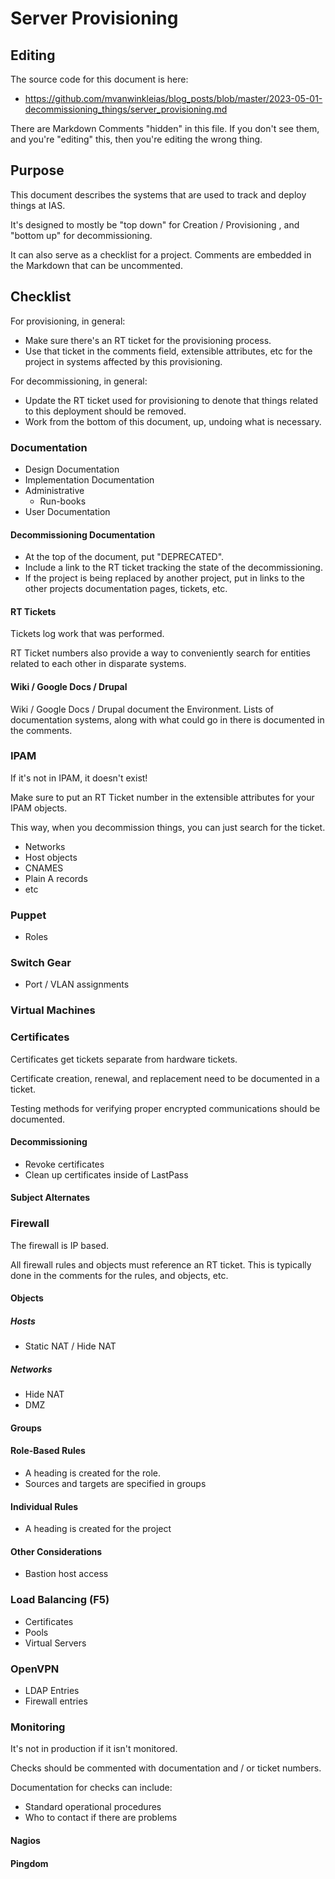 [//]: # ( This is one way of doing comments in Markdown.  )
[//]: # ( Comments must be surrounded by parenthesis. )

[//]: # ( Progression through this document can be tracked by: )
[//]: # ( * Adding or removing markdown )
[//]: # ( * Adding or removing commented markdown, or commenting markdown )

# Server Provisioning

## Editing

The source code for this document is here:

* https://github.com/mvanwinkleias/blog_posts/blob/master/2023-05-01-decommissioning_things/server_provisioning.md

There are Markdown Comments "hidden" in this file.  If you don't see them, and you're "editing" this,
then you're editing the wrong thing.



## Purpose

This document describes the systems that are used to track and deploy things at IAS.

It's designed to mostly be "top down" for Creation / Provisioning , and "bottom up" for decommissioning.

It can also serve as a checklist for a project.  Comments are embedded in the Markdown that can be uncommented.

## Checklist

For provisioning, in general:

* Make sure there's an RT ticket for the provisioning process.
* Use that ticket in the comments field, extensible attributes, etc for the project in systems affected by this provisioning.

For decommissioning, in general:

* Update the RT ticket used for provisioning to denote that things related to this deployment should be removed.
* Work from the bottom of this document, up, undoing what is necessary.

### Documentation

[//]: # ( Usually, having something documented is better than not having it documented. )
[//]: # ( There are preferences for where things should be documented, and how. )
[//]: # ( Mostly, you want things documented in a system that's good for keeping track of state. )

* Design Documentation
* Implementation Documentation
* Administrative
	* Run-books
* User Documentation

#### Decommissioning Documentation

* At the top of the document, put "DEPRECATED".
* Include a link to the RT ticket tracking the state of the decommissioning.
* If the project is being replaced by another project, put in links to the other projects documentation pages, tickets, etc.

#### RT Tickets

Tickets log work that was performed.

RT Ticket numbers also provide a way to conveniently search for entities related to each other in disparate systems.

#### Wiki / Google Docs / Drupal

Wiki / Google Docs / Drupal document the Environment.  Lists of documentation systems, along with what could go in there is documented in the comments.

[//]: # ( * Links to Documentation )
[//]: # ( * Capacity planning and Allocation )
[//]: # ( 	* Space )
[//]: # ( 	* Electricity )
[//]: # ( 	* Heating / Cooling )
[//]: # ( 	* Networking )
[//]: # (   * Virtual Machines )
[//]: # (   * AWS )
[//]: # ( * Purchasing )
[//]: # ( 	* Purchase orders )
[//]: # ( 	* Warranties )
[//]: # ( 	* Vendors, resellers )
[//]: # ( * Service Level Agreements )
[//]: # ( * Obtaining Support )
[//]: # ( * Associated RT Tickets )
[//]: # ( * Administrators )
[//]: # ( * Owners )
[//]: # ( * Stakeholders )
[//]: # ( * Customers )
[//]: # ( * Service Level Agreements )
[//]: # ( 	* Maintenance hours )

[//]: # ( Some documentation systems: )
[//]: # ( * https://www.net.ias.edu )
[//]: # ( * https://www.ias.edu )
[//]: # ( * https://www.itg.ias.edu )

### IPAM

If it's not in IPAM, it doesn't exist!

Make sure to put an RT Ticket number in the extensible attributes for your IPAM objects.

This way, when you decommission things, you can just search for the ticket.

* Networks
* Host objects
* CNAMES
* Plain A records
* etc

### Puppet

* Roles

### Switch Gear

* Port / VLAN assignments

### Virtual Machines

### Certificates

Certificates get tickets separate from hardware tickets.

Certificate creation, renewal, and replacement need to be documented in a ticket.

Testing methods for verifying proper encrypted communications should be documented.

#### Decommissioning

* Revoke certificates
* Clean up certificates inside of LastPass

#### Subject Alternates

### Firewall

The firewall is IP based.

All firewall rules and objects must reference an RT ticket.  This is typically done in the comments for the rules, and objects, etc.


#### Objects

##### Hosts

* Static NAT / Hide NAT

##### Networks

* Hide NAT
* DMZ

#### Groups

#### Role-Based Rules

* A heading is created for the role.
* Sources and targets are specified in groups

#### Individual Rules

* A heading is created for the project

#### Other Considerations

* Bastion host access

### Load Balancing (F5)

* Certificates
* Pools
* Virtual Servers

### OpenVPN

* LDAP Entries
* Firewall entries

### Monitoring

It's not in production if it isn't monitored.

Checks should be commented with documentation and / or ticket numbers.

Documentation for checks can include:

* Standard operational procedures
* Who to contact if there are problems

#### Nagios

#### Pingdom
